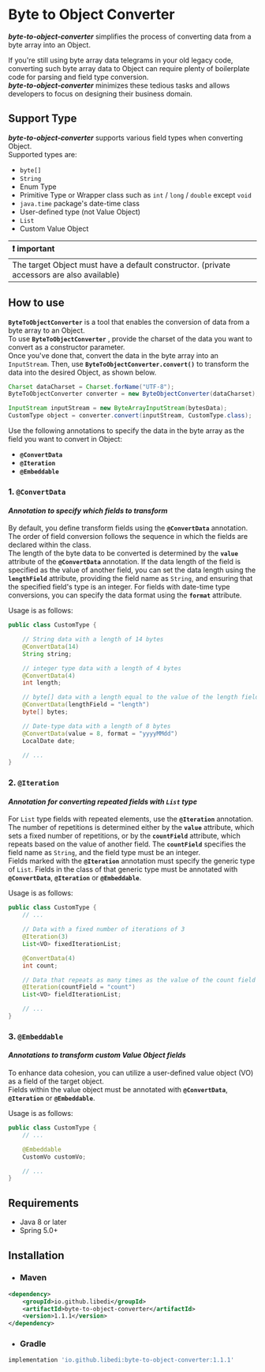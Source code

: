 # **Byte to Object Converter**
***byte-to-object-converter*** simplifies the process of converting data from a byte array into an Object. 

If you're still using byte array data telegrams in your old legacy code, converting such byte array data to Object can require plenty of boilerplate code for parsing and field type conversion.  
***byte-to-object-converter*** minimizes these tedious tasks and allows developers to focus on designing their business domain.

## **Support Type**
***byte-to-object-converter*** supports various field types when converting Object.  
Supported types are:
- `byte[]`
- `String`
- Enum Type
- Primitive Type or Wrapper class such as `int` / `long` / `double` except `void`
- `java.time` package's date-time class
- User-defined type (not Value Object)
- `List`
- Custom Value Object

| :exclamation: important |
|:-------------------------|
| The target Object must have a default constructor. (private accessors are also available) |

## **How to use**
**`ByteToObjectConverter`** is a tool that enables the conversion of data from a byte array to an Object.  
To use **`ByteToObjectConverter`** , provide the charset of the data you want to convert as a constructor parameter.  
Once you've done that, convert the data in the byte array into an `InputStream`. Then, use **`ByteToObjectConverter.convert()`** to transform the data into the desired Object, as shown below.
~~~java
Charset dataCharset = Charset.forName("UTF-8");
ByteToObjectConverter converter = new ByteObjectConverter(dataCharset);

InputStream inputStream = new ByteArrayInputStream(bytesData);
CustomType object = converter.convert(inputStream, CustomType.class);
~~~

Use the following annotations to specify the data in the byte array as the field you want to convert in Object:
- **`@ConvertData`**
- **`@Iteration`**
- **`@Embeddable`**

### **1. `@ConvertData`**
#### ***Annotation to specify which fields to transform***
By default, you define transform fields using the **`@ConvertData`** annotation.  
The order of field conversion follows the sequence in which the fields are declared within the class.  
The length of the byte data to be converted is determined by the **`value`** attribute of the **`@ConvertData`** annotation. If the data length of the field is specified as the value of another field, you can set the data length using the **`lengthField`** attribute, providing the field name as `String`, and ensuring that the specified field's type is an integer.
For fields with date-time type conversions, you can specify the data format using the **`format`** attribute.

Usage is as follows:
~~~java
public class CustomType {

    // String data with a length of 14 bytes
    @ConvertData(14)
    String string;

    // integer type data with a length of 4 bytes
    @ConvertData(4)
    int length;

    // byte[] data with a length equal to the value of the length field
    @ConvertData(lengthField = "length")
    byte[] bytes;

    // Date-type data with a length of 8 bytes
    @ConvertData(value = 8, format = "yyyyMMdd")
    LocalDate date;

    // ...
}
~~~

### **2. `@Iteration`**
#### ***Annotation for converting repeated fields with `List` type***
For `List` type fields with repeated elements, use the **`@Iteration`** annotation.  
The number of repetitions is determined either by the **`value`** attribute, which sets a fixed number of repetitions, or by the **`countField`** attribute, which repeats based on the value of another field. The **`countField`** specifies the field name as `String`, and the field type must be an integer.  
Fields marked with the **`@Iteration`** annotation must specify the generic type of `List`. Fields in the class of that generic type must be annotated with **`@ConvertData`**, **`@Iteration`** or **`@Embeddable`**.

Usage is as follows:
~~~java
public class CustomType {
    // ...

    // Data with a fixed number of iterations of 3
    @Iteration(3)
    List<VO> fixedIterationList;

    @ConvertData(4)
    int count;

    // Data that repeats as many times as the value of the count field
    @Iteration(countField = "count")
    List<VO> fieldIterationList;

    // ...
}
~~~

### **3. `@Embeddable`**
#### ***Annotations to transform custom Value Object fields***
To enhance data cohesion, you can utilize a user-defined value object (VO) as a field of the target object.  
Fields within the value object must be annotated with **`@ConvertData`**, **`@Iteration`** or **`@Embeddable`**.

Usage is as follows:
~~~java
public class CustomType {
    // ...

    @Embeddable
    CustomVo customVo;

    // ...
}
~~~

## **Requirements**
- Java 8 or later
- Spring 5.0+

## **Installation**
- ### **Maven**
~~~xml
<dependency>
    <groupId>io.github.libedi</groupId>
    <artifactId>byte-to-object-converter</artifactId>
    <version>1.1.1</version>
</dependency>
~~~
- ### **Gradle**
~~~groovy
implementation 'io.github.libedi:byte-to-object-converter:1.1.1'
~~~
